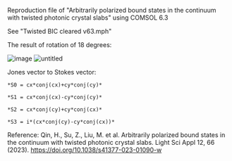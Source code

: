 Reproduction file of "Arbitrarily polarized bound states in the continuum with twisted photonic crystal slabs" using COMSOL 6.3

See "Twisted BIC cleared v63.mph"

The result of rotation of 18 degrees:

![image](https://github.com/user-attachments/assets/80b652d9-e825-4644-adcb-2797556fd6dc)
![untitled](https://github.com/user-attachments/assets/2c87d38e-7c44-43e0-8302-2e57a974ed46)

Jones vector to Stokes vector:

`*S0 = cx*conj(cx)+cy*conj(cy)*`

`*S1 = cx*conj(cx)-cy*conj(cy)*`

`*S2 = cx*conj(cy)+cy*conj(cx)*`

`*S3 = i*(cx*conj(cy)-cy*conj(cx))*`

Reference:
Qin, H., Su, Z., Liu, M. et al. Arbitrarily polarized bound states in the continuum with twisted photonic crystal slabs. Light Sci Appl 12, 66 (2023). https://doi.org/10.1038/s41377-023-01090-w
